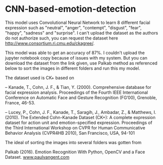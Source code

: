 # CNN-based-emotion-detection
This model uses Convolutional Neural Network to learn 8 different facial expression such as "neutral", "anger", "contempt", "disgust", "fear", "happy", "sadness" and "surprise". I can't upload the dataset as the authors do not authorize such, you can request the dataset here http://www.consortium.ri.cmu.edu/ckagree/.

This model was able to get an accuracy of 87%. I couldn't upload the jupyter notebook copy because of issues with my system. But you can download the dataset from the link given, use Palkab method as referenced below to sort the images in different folders and run this my model.

The dataset used is CK+ based on

– Kanade, T., Cohn, J. F., & Tian, Y. (2000). Comprehensive database for facial expression analysis. Proceedings of the Fourth IEEE International Conference on Automatic Face and Gesture Recognition (FG’00), Grenoble, France, 46-53.

– Lucey, P., Cohn, J. F., Kanade, T., Saragih, J., Ambadar, Z., & Matthews, I. (2010). The Extended Cohn-Kanade Dataset (CK+): A complete expression dataset for action unit and emotion-specified expression. Proceedings of the Third International Workshop on CVPR for Human Communicative Behavior Analysis (CVPR4HB 2010), San Francisco, USA, 94-101

The ideal of sorting the images into several folders was gotten from

Palkab (2016). Emotion Recognition With Python, OpenCV and a Face Dataset. www.paulvangent.com 
